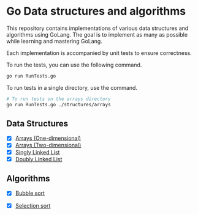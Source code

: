 # Go Data structures and algorithms

This repository contains implementations of various data structures and algorithms using GoLang.
The goal is to implement as many as possible while learning and mastering GoLang.

Each implementation is accompanied by unit tests to ensure correctness.

To run the tests, you can use the following command.

```bash
go run RunTests.go
```

To run tests in a single directory, use the command.

```bash
# To run tests on the arrays directory
go run RunTests.go ./structures/arrays
```


## Data Structures

- [x] [Arrays (One-dimensional)](./structures/arrays/1DArray.go)
- [x] [Arrays (Two-dimensional)](./structures/arrays/2DArray.go)
- [x] [Singly Linked List](./structures/linked-lists/SinglyLinkedList.go)
- [x] [Doubly Linked List](./structures/linked-lists/DoublyLinkedList.go)

## Algorithms

- [x] [Bubble sort](./algorithms/sorting/BubbleSort.go)
- [x] [Selection sort](./algorithms/sorting/SelectionSort.go)


